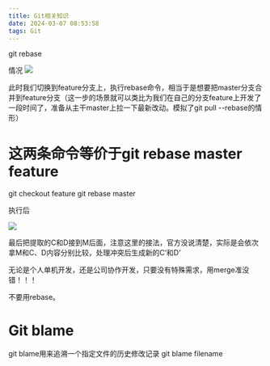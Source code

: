 ```yaml
---
title: Git相关知识
date: 2024-03-07 08:53:58
tags: Git
---
```


git rebase

情况
![](https://img-blog.csdnimg.cn/36efc2704d174acab598c4b9addd3694.png?)

此时我们切换到feature分支上，执行rebase命令，相当于是想要把master分支合并到feature分支（这一步的场景就可以类比为我们在自己的分支feature上开发了一段时间了，准备从主干master上拉一下最新改动。模拟了git pull --rebase的情形）

# 这两条命令等价于git rebase master feature
git checkout feature
git rebase master

执行后

![](https://img-blog.csdnimg.cn/12b959efcc454da5a15b9fdec493d61b.png?)

最后把提取的C和D接到M后面，注意这里的接法，官方没说清楚，实际是会依次拿M和C、D内容分别比较，处理冲突后生成新的C’和D’

无论是个人单机开发，还是公司协作开发，只要没有特殊需求，用merge准没错！！！

不要用rebase。

# Git blame
git blame用来追溯一个指定文件的历史修改记录
git blame filename


